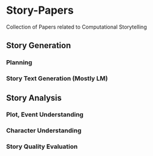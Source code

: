 # Story-Papers
Collection of Papers related to Computational Storytelling

## Story Generation
### Planning

### Story Text Generation (Mostly LM)

## Story Analysis
### Plot, Event Understanding

### Character Understanding

### Story Quality Evaluation
